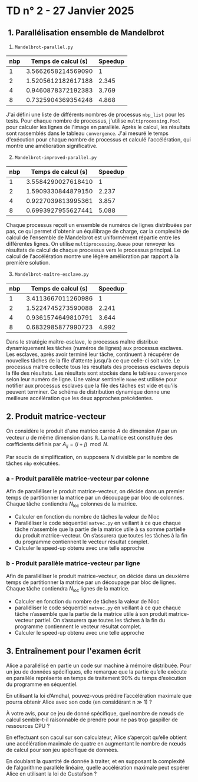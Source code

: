 # TD n° 2 - 27 Janvier 2025

##  1. Parallélisation ensemble de Mandelbrot
1. `Mandelbrot-parallel.py`

| nbp | Temps de calcul (s) | Speedup |
| --- | ------------------- | ------- |
| 1   | 3.5662658214569090  | 1       |
| 2   | 1.5205612182617188  | 2.345   |
| 4   | 0.9460878372192383  | 3.769   |
| 8   | 0.7325904369354248  | 4.868   |

J'ai défini une liste de différents nombres de processus `nbp_list` pour les tests. Pour chaque nombre de processus, j'utilise `multiprocessing.Pool` pour calculer les lignes de l'image en parallèle. Après le calcul, les résultats sont rassemblés dans le tableau `convergence`. J'ai mesuré le temps d'exécution pour chaque nombre de processus et calculé l'accélération, qui montre une amélioration significative.

2. `Mandelbrot-improved-parallel.py`

| nbp | Temps de calcul (s) | Speedup |
| --- | ------------------- | ------- |
| 1   | 3.5584290027618410  | 1       |
| 2   | 1.5909330844879150  | 2.237   |
| 4   | 0.9227039813995361  | 3.857   |
| 8   | 0.6993927955627441  | 5.088   |

Chaque processus reçoit un ensemble de numéros de lignes distribuées par pas, ce qui permet d'obtenir un équilibrage de charge, car la complexité de calcul de l'ensemble de Mandelbrot est uniformément répartie entre les différentes lignes. On utilise `multiprocessing.Queue` pour renvoyer les résultats de calcul de chaque processus vers le processus principal. Le calcul de l'accélération montre une légère amélioration par rapport à la première solution.

3. `Mandelbrot-maître-esclave.py`

| nbp | Temps de calcul (s) | Speedup |
| --- | ------------------- | ------- |
| 1   | 3.4113667011260986  | 1       |
| 2   | 1.5224745273590088  | 2.241   |
| 4   | 0.9361574649810791  | 3.644   |
| 8   | 0.6832985877990723  | 4.992   |

Dans le stratégie maître-esclave, le processus maître distribue dynamiquement les tâches (numéros de lignes) aux processus esclaves. Les esclaves, après avoir terminé leur tâche, continuent à récupérer de nouvelles tâches de la file d'attente jusqu'à ce que celle-ci soit vide. Le processus maître collecte tous les résultats des processus esclaves depuis la file des résultats. Les résultats sont stockés dans le tableau `convergence` selon leur numéro de ligne. Une valeur sentinelle `None` est utilisée pour notifier aux processus esclaves que la file des tâches est vide et qu'ils peuvent terminer. Ce schéma de distribution dynamique donne une meilleure accélération que les deux approches précédentes.

## 2. Produit matrice-vecteur

On considère le produit d'une matrice carrée $A$ de dimension $N$ par un vecteur $u$ de même dimension dans $\mathbb{R}$. La matrice est constituée des cœfficients définis par $A_{ij} = (i+j) \mod N$. 

Par soucis de simplification, on supposera $N$ divisible par le nombre de tâches `nbp` exécutées.

### a - Produit parallèle matrice-vecteur par colonne

Afin de paralléliser le produit matrice–vecteur, on décide dans un premier temps de partitionner la matrice par un découpage par bloc de colonnes. Chaque tâche contiendra $N_{\textrm{loc}}$ colonnes de la matrice. 

- Calculer en fonction du nombre de tâches la valeur de Nloc
- Paralléliser le code séquentiel `matvec.py` en veillant à ce que chaque tâche n’assemble que la partie de la matrice utile à sa somme partielle du produit matrice-vecteur. On s’assurera que toutes les tâches à la fin du programme contiennent le vecteur résultat complet.
- Calculer le speed-up obtenu avec une telle approche

### b - Produit parallèle matrice-vecteur par ligne

Afin de paralléliser le produit matrice–vecteur, on décide dans un deuxième temps de partitionner la matrice par un découpage par bloc de lignes. Chaque tâche contiendra $N_{\textrm{loc}}$ lignes de la matrice.

- Calculer en fonction du nombre de tâches la valeur de Nloc
- paralléliser le code séquentiel `matvec.py` en veillant à ce que chaque tâche n’assemble que la partie de la matrice utile à son produit matrice-vecteur partiel. On s’assurera que toutes les tâches à la fin du programme contiennent le vecteur résultat complet.
- Calculer le speed-up obtenu avec une telle approche

## 3. Entraînement pour l'examen écrit

Alice a parallélisé en partie un code sur machine à mémoire distribuée. Pour un jeu de données spécifiques, elle remarque que la partie qu’elle exécute en parallèle représente en temps de traitement 90% du temps d’exécution du programme en séquentiel.

En utilisant la loi d’Amdhal, pouvez-vous prédire l’accélération maximale que pourra obtenir Alice avec son code (en considérant n ≫ 1) ?

À votre avis, pour ce jeu de donné spécifique, quel nombre de nœuds de calcul semble-t-il raisonnable de prendre pour ne pas trop gaspiller de ressources CPU ?

En effectuant son cacul sur son calculateur, Alice s’aperçoit qu’elle obtient une accélération maximale de quatre en augmentant le nombre de nœuds de calcul pour son jeu spécifique de données.

En doublant la quantité de donnée à traiter, et en supposant la complexité de l’algorithme parallèle linéaire, quelle accélération maximale peut espérer Alice en utilisant la loi de Gustafson ?

